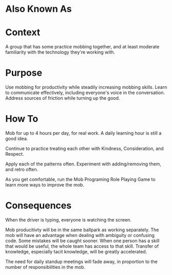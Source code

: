 # Also Known As

# Context

A group that has some practice mobbing together, and at least moderate familiarity with the technology they're working with.

# Purpose

Use mobbing for productivity while steadily increasing mobbing skills. Learn to communicate effectively, including everyone's voice in the conversation. Address sources of friction while turning up the good.

# How To

Mob for up to 4 hours per day, for real work. A daily learning hour is still a good idea.

Continue to practice treating each other with Kindness, Consideration, and Respect.

Apply each of the patterns often. Experiment with adding/removing them, and retro often.

As you get comfortable, run the Mob Programing Role Playing Game to learn more ways to improve the mob.

# Consequences

When the driver is typing, everyone is watching the screen.

Mob producitivty will be in the same ballpark as working separately. The mob will have an advantage when dealing with ambiguity or confusing code. Some mistakes will be caught sooner. When one person has a skill that would be useful, the whole team has access to that skill. Transfer of knowledge, especially tacit knowledge, will be greatly accelerated.

The need for daily standup meetings will fade away, in proportion to the number of responsibilities in the mob.